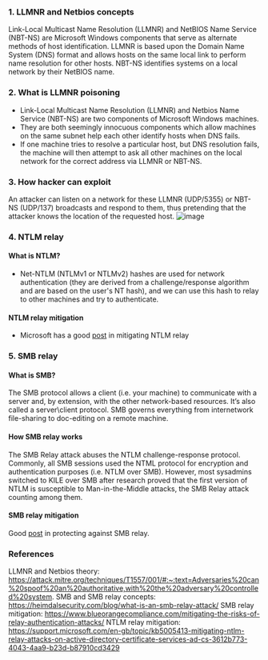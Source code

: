 ### 1. LLMNR and Netbios concepts

Link-Local Multicast Name Resolution (LLMNR) and NetBIOS Name Service (NBT-NS) are Microsoft Windows components that serve as alternate methods of host identification. LLMNR is based upon the Domain Name System (DNS) format and allows hosts on the same local link to perform name resolution for other hosts. NBT-NS identifies systems on a local network by their NetBIOS name.

### 2. What is LLMNR poisoning 
-	Link-Local Multicast Name Resolution (LLMNR) and Netbios Name Service (NBT-NS) are two components of Microsoft Windows machines.
-	They are both seemingly innocuous components which allow machines on the same subnet help each other identify hosts when DNS fails.  
-	If one machine tries to resolve a particular host, but DNS resolution fails, the machine will then attempt to ask all other machines on the local network for the correct address via LLMNR or NBT-NS.

### 3. How hacker can exploit 
An attacker can listen on a network for these LLMNR (UDP/5355) or NBT-NS (UDP/137) broadcasts and respond to them, thus pretending that the attacker knows the location of the requested host. 
![image](https://user-images.githubusercontent.com/112114250/202667392-a03ced23-6c1b-445a-bb9a-d61ae2a77bfd.png)

### 4. NTLM relay
#### What is NTLM?
-	Net-NTLM (NTLMv1 or NTLMv2) hashes are used for network authentication (they are derived from a challenge/response algorithm and are based on the user's NT hash), and we can use this hash to relay to other machines and try to authenticate.

#### NTLM relay mitigation
- Microsoft has a good [post](https://support.microsoft.com/en-gb/topic/kb5005413-mitigating-ntlm-relay-attacks-on-active-directory-certificate-services-ad-cs-3612b773-4043-4aa9-b23d-b87910cd3429) in mitigating NTLM relay

### 5. SMB relay
#### What is SMB?
The SMB protocol allows a client (i.e. your machine) to communicate with a server and, by extension, with the other network-based resources. It’s also called a server\client protocol. SMB governs everything from internetwork file-sharing to doc-editing on a remote machine.

#### How SMB relay works
The SMB Relay attack abuses the NTLM challenge-response protocol. Commonly, all SMB sessions used the NTML protocol for encryption and authentication purposes (i.e. NTLM over SMB). However, most sysadmins switched to KILE over SMB after research proved that the first version of NTLM is susceptible to Man-in-the-Middle attacks, the SMB Relay attack counting among them.

#### SMB relay mitigation
Good [post](https://www.blueorangecompliance.com/mitigating-the-risks-of-relay-authentication-attacks/) in protecting against SMB relay.

### References
LLMNR and Netbios theory: https://attack.mitre.org/techniques/T1557/001/#:~:text=Adversaries%20can%20spoof%20an%20authoritative,with%20the%20adversary%20controlled%20system.
SMB and SMB relay concepts: https://heimdalsecurity.com/blog/what-is-an-smb-relay-attack/
SMB relay mitigation: https://www.blueorangecompliance.com/mitigating-the-risks-of-relay-authentication-attacks/
NTLM relay mitigation: https://support.microsoft.com/en-gb/topic/kb5005413-mitigating-ntlm-relay-attacks-on-active-directory-certificate-services-ad-cs-3612b773-4043-4aa9-b23d-b87910cd3429
